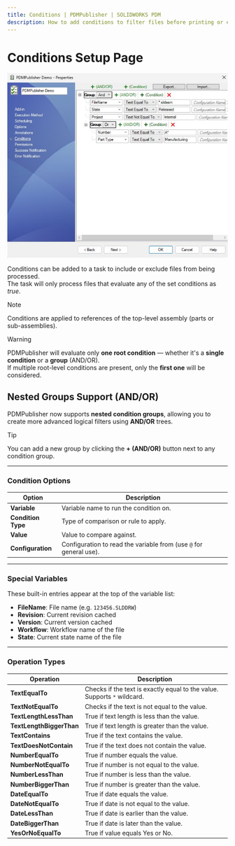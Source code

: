 ```yaml
---
title: Conditions | PDMPublisher | SOLIDWORKS PDM
description: How to add conditions to filter files before printing or exporting. 
---
```


# Conditions Setup Page

![alt text](../images/conditions.png)

Conditions can be added to a task to include or exclude files from being processed.  
The task will only process files that evaluate any of the set conditions as *true*.

> [!NOTE]  
> Conditions are applied to references of the top-level assembly (parts or sub-assemblies).

> [!WARNING]  
> PDMPublisher will evaluate only **one root condition** — whether it's a **single condition** or a **group** (AND/OR).  
> If multiple root-level conditions are present, only the **first one** will be considered.

##  Nested Groups Support (AND/OR)

PDMPublisher now supports **nested condition groups**, allowing you to create more advanced logical filters using **AND/OR** trees.

> [!TIP]
> You can add a new group by clicking the **+ (AND/OR)** button next to any condition group.

---

### Condition Options

| Option            | Description                                                                 |
|-------------------|-----------------------------------------------------------------------------|
| **Variable**       | Variable name to run the condition on.                                     |
| **Condition Type** | Type of comparison or rule to apply.                                       |
| **Value**          | Value to compare against.                                                  |
| **Configuration**  | Configuration to read the variable from (use `@` for general use).         |

---

### Special Variables

These built-in entries appear at the top of the variable list:

- **FileName**: File name (e.g. `123456.SLDDRW`)
- **Revision**: Current revision cached
- **Version**: Current version cached
- **Workflow**: Workflow name of the file
- **State**: Current state name of the file

---

### Operation Types

| Operation               | Description                                                                 |
|-------------------------|-----------------------------------------------------------------------------|
| **TextEqualTo**         | Checks if the text is exactly equal to the value. Supports `*` wildcard.   |
| **TextNotEqualTo**      | Checks if the text is not equal to the value.                              |
| **TextLengthLessThan**  | True if text length is less than the value.                                |
| **TextLengthBiggerThan**| True if text length is greater than the value.                             |
| **TextContains**        | True if the text contains the value.                                       |
| **TextDoesNotContain**  | True if the text does not contain the value.                               |
| **NumberEqualTo**       | True if number equals the value.                                           |
| **NumberNotEqualTo**    | True if number is not equal to the value.                                  |
| **NumberLessThan**      | True if number is less than the value.                                     |
| **NumberBiggerThan**    | True if number is greater than the value.                                  |
| **DateEqualTo**         | True if date equals the value.                                             |
| **DateNotEqualTo**      | True if date is not equal to the value.                                    |
| **DateLessThan**        | True if date is earlier than the value.                                    |
| **DateBiggerThan**      | True if date is later than the value.                                      |
| **YesOrNoEqualTo**      | True if value equals Yes or No.                                            |
